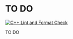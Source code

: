 # TO DO

[![C++ Lint and Format Check](https://github.com/fpmi-tp2023/labrabota5pr2-fluffy-kittens/actions/workflows/cpp-lint-format.yml/badge.svg)](https://github.com/fpmi-tp2023/labrabota5pr2-fluffy-kittens/actions/workflows/cpp-lint-format.yml)

TO DO
